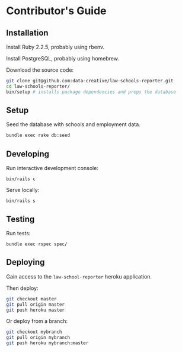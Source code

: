 # Contributor's Guide

## Installation

Install Ruby 2.2.5, probably using rbenv.

Install PostgreSQL, probably using homebrew.

Download the source code:

```sh
git clone git@github.com:data-creative/law-schools-reporter.git
cd law-schools-reporter/
bin/setup # installs package dependencies and preps the database
```

## Setup

Seed the database with schools and employment data.

```sh
bundle exec rake db:seed
```

## Developing

Run interactive development console:

```shell
bin/rails c
```

Serve locally:

```shell
bin/rails s
```

## Testing

Run tests:

```shell
bundle exec rspec spec/
```

## Deploying

Gain access to the `law-school-reporter` heroku application.

Then deploy:

```sh
git checkout master
git pull origin master
git push heroku master
```

Or deploy from a branch:

```sh
git checkout mybranch
git pull origin mybranch
git push heroku mybranch:master
```
